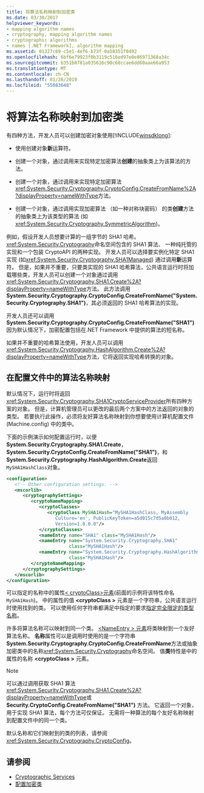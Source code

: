 ```yaml
---
title: 将算法名称映射到加密类
ms.date: 03/30/2017
helpviewer_keywords:
- mapping algorithm names
- cryptography, mapping algorithm names
- cryptographic algorithms
- names [.NET Framework], algorithm mapping
ms.assetid: 01327c69-c5e1-4ef6-b73f-0a58351f0492
ms.openlocfilehash: 6bf6e79923f0b3119c516ed97e0e86971368a34c
ms.sourcegitcommit: b351b0781a035616c90c68ccae6dd60aae66a953
ms.translationtype: MT
ms.contentlocale: zh-CN
ms.lasthandoff: 01/26/2019
ms.locfileid: "55083648"
---
```

# <a name="mapping-algorithm-names-to-cryptography-classes"></a>将算法名称映射到加密类
有四种方法，开发人员可以创建加密对象使用[!INCLUDE[winsdklong](../../../includes/winsdklong-md.md)]:  
  
-   使用创建对象**新**运算符。  
  
-   创建一个对象，通过调用来实现特定加密算法**创建**的抽象类上为该算法的方法。  
  
-   创建一个对象，通过调用来实现特定加密算法<xref:System.Security.Cryptography.CryptoConfig.CreateFromName%2A?displayProperty=nameWithType>方法。  
  
-   创建一个对象，通过调用实现加密算法 （如一种对称块密码） 的类**创建**方法的抽象类上为该类型的算法 (如<xref:System.Security.Cryptography.SymmetricAlgorithm>)。  
  
 例如，假设开发人员想要计算的一组字节的 SHA1 哈希。 <xref:System.Security.Cryptography>命名空间包含的 SHA1 算法、 一种纯托管的实现和一个包装 CryptoAPI 的两种实现。 开发人员可以选择要实例化特定 SHA1 实现 (如<xref:System.Security.Cryptography.SHA1Managed>) 通过调用**新**运算符。 但是，如果并不重要，只要类实现的 SHA1 哈希算法，公共语言运行时将加载哪些类，开发人员可以创建一个对象通过调用<xref:System.Security.Cryptography.SHA1.Create%2A?displayProperty=nameWithType>方法。 此方法调用**System.Security.Cryptography.CryptoConfig.CreateFromName("System.Security.Cryptography.SHA1")**，其必须返回的 SHA1 哈希算法的实现。  
  
 开发人员还可以调用**System.Security.Cryptography.CryptoConfig.CreateFromName("SHA1")** 因为默认情况下，加密配置包括在.NET Framework 中提供的算法的短名称。  
  
 如果并不重要的哈希算法使用，开发人员可以调用<xref:System.Security.Cryptography.HashAlgorithm.Create%2A?displayProperty=nameWithType>方法，它将返回实现哈希转换的对象。  
  
## <a name="mapping-algorithm-names-in-configuration-files"></a>在配置文件中的算法名称映射  
 默认情况下，运行时将返回<xref:System.Security.Cryptography.SHA1CryptoServiceProvider>所有四种方案的对象。 但是，计算机管理员可以更改的最后两个方案中的方法返回的对象的类型。 若要执行此操作，必须将友好算法名称映射到你想要使用计算机配置文件 (Machine.config) 中的类中。  
  
 下面的示例演示如何配置运行时，以便**System.Security.Cryptography.SHA1.Create**， **System.Security.CryptoConfig.CreateFromName("SHA1")**，和**System.Security.Cryptography.HashAlgorithm.Create**返回`MySHA1HashClass`对象。  
  
```xml  
<configuration>  
   <!-- Other configuration settings. -->  
   <mscorlib>  
      <cryptographySettings>  
         <cryptoNameMapping>  
            <cryptoClasses>  
               <cryptoClass MySHA1Hash="MySHA1HashClass, MyAssembly  
                  Culture='en', PublicKeyToken=a5d015c7d5a0b012,  
                  Version=1.0.0.0"/>  
            </cryptoClasses>  
            <nameEntry name="SHA1" class="MySHA1Hash"/>  
            <nameEntry name="System.Security.Cryptography.SHA1"  
                       class="MySHA1Hash"/>  
            <nameEntry name="System.Security.Cryptography.HashAlgorithm"  
                       class="MySHA1Hash"/>  
         </cryptoNameMapping>  
      </cryptographySettings>  
   </mscorlib>  
</configuration>  
```  
  
 可以指定的名称中的属性[< cryptoClass\>元素](../../../docs/framework/configure-apps/file-schema/cryptography/cryptoclass-element.md)(前面的示例将该特性命名`MySHA1Hash`)。 中的属性的值 **\<cryptoClass >** 元素是一个字符串，公共语言运行时使用找到的类。 可以使用任何字符串都满足中指定的要求[指定完全限定的类型名称](../../../docs/framework/reflection-and-codedom/specifying-fully-qualified-type-names.md)。  
  
 许多将算法名称可以映射到同一个类。 [ \<NameEntry > 元素](../../../docs/framework/configure-apps/file-schema/cryptography/nameentry-element.md)将类映射到一个友好算法名称。 **名称**属性可以是调用时使用的是一个字符串**System.Security.Cryptography.CryptoConfig.CreateFromName**方法或抽象加密类中的名称<xref:System.Security.Cryptography>命名空间。 值**类**特性是中的属性的名称 **\<cryptoClass >** 元素。  
  
> [!NOTE]
>  可以通过调用获取 SHA1 算法<xref:System.Security.Cryptography.SHA1.Create%2A?displayProperty=nameWithType>或**Security.CryptoConfig.CreateFromName("SHA1")** 方法。 它返回一个对象，用于实现 SHA1 算法，每个方法可仅保证。 无需将一种算法的每个友好名称映射到配置文件中的同一个类。  
  
 默认名称和它们映射到的类的列表，请参阅<xref:System.Security.Cryptography.CryptoConfig>。  
  
## <a name="see-also"></a>请参阅
- [Cryptographic Services](../../../docs/standard/security/cryptographic-services.md)
- [配置加密类](../../../docs/framework/configure-apps/configure-cryptography-classes.md)
